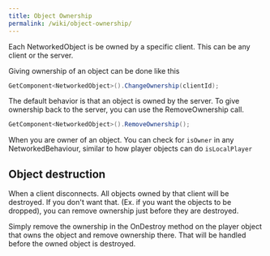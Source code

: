 ```yaml
---
title: Object Ownership
permalink: /wiki/object-ownership/
---
```


Each NetworkedObject is be owned by a specific client. This can be any client or the server.

Giving ownership of an object can be done like this
```csharp
GetComponent<NetworkedObject>().ChangeOwnership(clientId);
```
The default behavior is that an object is owned by the server. To give ownership back to the server, you can use the RemoveOwnership call.

```csharp
GetComponent<NetworkedObject>().RemoveOwnership();
```

When you are owner of an object. You can check for ``isOwner`` in any NetworkedBehaviour, similar to how player objects can do ``isLocalPlayer``

## Object destruction
When a client disconnects. All objects owned by that client will be destroyed. If you don't want that. (Ex. if you want the objects to be dropped), you can remove ownership just before they are destroyed.


Simply remove the ownership in the OnDestroy method on the player object that owns the object and remove ownership there. That will be handled before the owned object is destroyed.